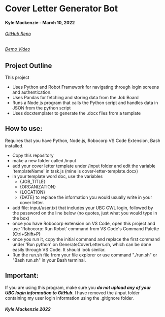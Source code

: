 # Cover Letter Generator Bot

#### Kyle Mackenzie - March 10, 2022

###### [GitHub Repo](github.com/1mackenziekyle/cover-letters)

###### [Demo Video](youtu.be/ru7st3sewzm)

## Project Outline

This project

- Uses Python and Robot Framework for navigating through login screens and authentication.
- Uses Pandas for fetching and storing data from the Job Board
- Runs a Node.js program that calls the Python script and handles data in JSON from the python script
- Uses docxtemplater to generate the .docx files from a template

## How to use:

Requires that you have Python, Node.js, Robocorp VS Code Extension, Bash installed.

- Copy this repository
- make a new folder called /input
- add your cover letter template under /input folder and edit the variable 'templateName' in task.js (mine is cover-letter-template.docx)
- in your template word doc, use the variables
  - {JOB_TITLE}
  - {ORGANIZATION}
  - {LOCATION}
  - {DATE}
    to replace the information you would usually write in your cover letter.
- add file: input/user.txt that includes your UBC CWL login, followed by the password on the line below (no quotes, just what you would type in the box)
- once you have Robocorp extension on VS Code, open this project and use 'Robocorp: Run Robot' command from VS Code's Command Palette (Ctrl+Shift+P)
- once you run it, copy the initial command and replace the first command under 'Run python' on GenerateCoverLetters.sh, which can be done easily through VS Code. It should look similar.
- Run the run.sh file from your file explorer or use command "./run.sh" or "Bash run.sh" in your Bash terminal.

## Important:

If you are using this program, make sure you **_do not upload any of your UBC login information to GitHub_**. I have removed the /input folder containing my user login information using the .gitignore folder.

##### Kyle Mackenzie 2022
